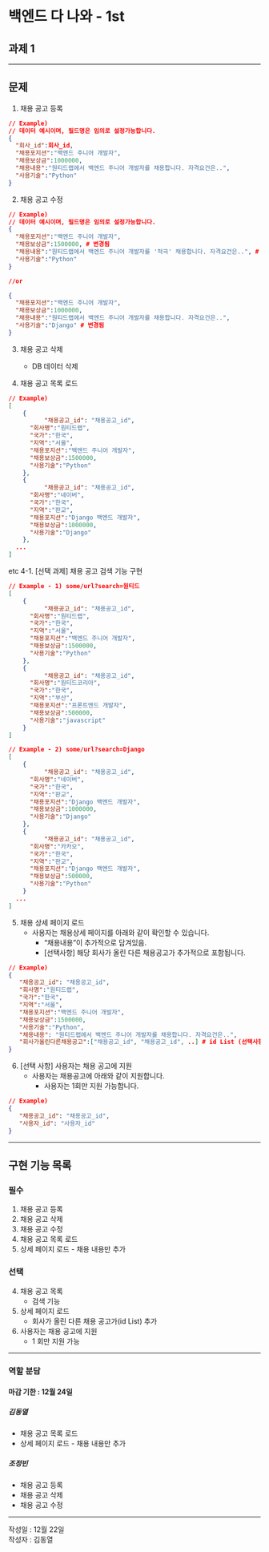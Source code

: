 # 백엔드 다 나와 - 1st
## 과제 1

---

## 문제

1. 채용 공고 등록
```json
// Example)
// 데이터 예시이며, 필드명은 임의로 설정가능합니다.
{
  "회사_id":회사_id,
  "채용포지션":"백엔드 주니어 개발자",
  "채용보상금":1000000,
  "채용내용":"원티드랩에서 백엔드 주니어 개발자를 채용합니다. 자격요건은..",
  "사용기술":"Python"
}
```

2. 채용 공고 수정
```json
// Example)
// 데이터 예시이며, 필드명은 임의로 설정가능합니다.
{
  "채용포지션":"백엔드 주니어 개발자",
  "채용보상금":1500000, # 변경됨
  "채용내용":"원티드랩에서 백엔드 주니어 개발자를 '적극' 채용합니다. 자격요건은..", # 변경됨
  "사용기술":"Python"
}

//or

{
  "채용포지션":"백엔드 주니어 개발자",
  "채용보상금":1000000,
  "채용내용":"원티드랩에서 백엔드 주니어 개발자를 채용합니다. 자격요건은..",
  "사용기술":"Django" # 변경됨
}
```

3. 채용 공고 삭제
    - DB 데이터 삭제

4. 채용 공고 목록 로드
```json
// Example)
[
	{
          "채용공고_id": "채용공고_id",
	  "회사명":"원티드랩",
	  "국가":"한국",
	  "지역":"서울",
	  "채용포지션":"백엔드 주니어 개발자",
	  "채용보상금":1500000,
	  "사용기술":"Python"
	},
	{
          "채용공고_id": "채용공고_id",
	  "회사명":"네이버",
	  "국가":"한국",
	  "지역":"판교",
	  "채용포지션":"Django 백엔드 개발자",
	  "채용보상금":1000000,
	  "사용기술":"Django"
	},
  ...
]
```

etc 4-1. [선택 과제] 채용 공고 검색 기능 구현
```json
// Example - 1) some/url?search=원티드
[
	{
          "채용공고_id": "채용공고_id",
	  "회사명":"원티드랩",
	  "국가":"한국",
	  "지역":"서울",
	  "채용포지션":"백엔드 주니어 개발자",
	  "채용보상금":1500000,
	  "사용기술":"Python"
	},
	{
          "채용공고_id": "채용공고_id",
	  "회사명":"원티드코리아",
	  "국가":"한국",
	  "지역":"부산",
	  "채용포지션":"프론트엔드 개발자",
	  "채용보상금":500000,
	  "사용기술":"javascript"
	}
]
```

```json
// Example - 2) some/url?search=Django
[
	{
          "채용공고_id": "채용공고_id",
	  "회사명":"네이버",
	  "국가":"한국",
	  "지역":"판교",
	  "채용포지션":"Django 백엔드 개발자",
	  "채용보상금":1000000,
	  "사용기술":"Django"
	},
	{
          "채용공고_id": "채용공고_id",
	  "회사명":"카카오",
	  "국가":"한국",
	  "지역":"판교",
	  "채용포지션":"Django 백엔드 개발자",
	  "채용보상금":500000,
	  "사용기술":"Python"
	}
  ...
]
```

5. 채용 상세 페이지 로드
   - 사용자는 채용상세 페이지를 아래와 같이 확인할 수 있습니다.
     - “채용내용”이 추가적으로 담겨있음.
     - [선택사항] 해당 회사가 올린 다른 채용공고가 추가적으로 포함됩니다.
```json
// Example)
{
   "채용공고_id": "채용공고_id",
   "회사명":"원티드랩",
   "국가":"한국",
   "지역":"서울",
   "채용포지션":"백엔드 주니어 개발자",
   "채용보상금":1500000,
   "사용기술":"Python", 
   "채용내용": "원티드랩에서 백엔드 주니어 개발자를 채용합니다. 자격요건은..",
   "회사가올린다른채용공고":["채용공고_id", "채용공고_id", ..] # id List (선택사항 및 가산점요소).
}
```

6. [선택 사항] 사용자는 채용 공고에 지원
   - 사용자는 채용공고에 아래와 같이 지원합니다.
     - 사용자는 1회만 지원 가능합니다.
```json
// Example)
{
   "채용공고_id": "채용공고_id", 
   "사용자_id": "사용자_id"
}
```

---

## 구현 기능 목록
### 필수
1. 채용 공고 등록
2. 채용 공고 삭제
3. 채용 공고 수정
4. 채용 공고 목록 로드
5. 상세 페이지 로드 - 채용 내용만 추가


### 선택
  4. 채용 공고 목록
     - 검색 기능
  5. 상세 페이지 로드
     - 회사가 올린 다른 채용 공고가(id List) 추가
  6. 사용자는 채용 공고에 지원
     - 1 회만 지원 가능

--- 

### 역할 분담
#### 마감 기한 : 12월 24일
##### 김동열
- 채용 공고 목록 로드
- 상세 페이지 로드 - 채용 내용만 추가

##### 조정빈
- 채용 공고 등록
- 채용 공고 삭제
- 채용 공고 수정

---

작성일 : 12월 22일 <br>
작성자 : 김동열